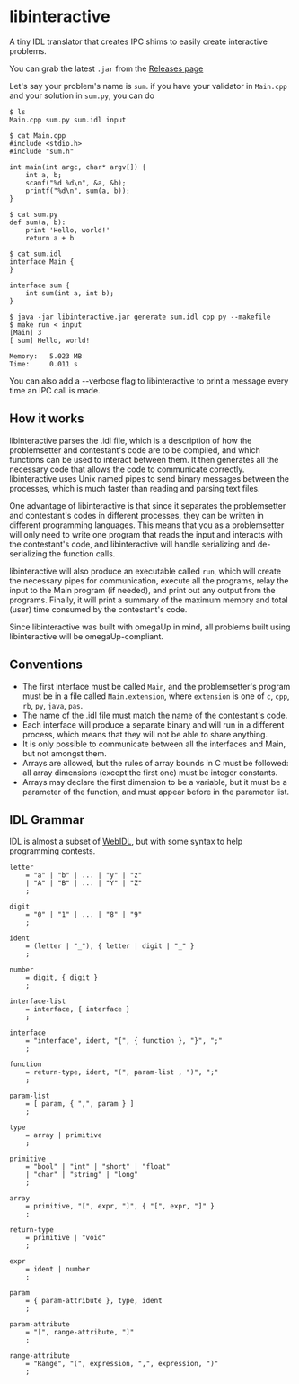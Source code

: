 libinteractive
==============

A tiny IDL translator that creates IPC shims to easily create interactive problems.

You can grab the latest `.jar` from the [Releases page](https://github.com/omegaup/libinteractive/releases)

Let's say your problem's name is `sum`. if you have your validator in `Main.cpp` and your solution in `sum.py`, you can do

``` console
$ ls
Main.cpp sum.py sum.idl input

$ cat Main.cpp
#include <stdio.h>
#include "sum.h"

int main(int argc, char* argv[]) {
    int a, b;
    scanf("%d %d\n", &a, &b);
    printf("%d\n", sum(a, b));
}

$ cat sum.py
def sum(a, b):
    print 'Hello, world!'
    return a + b
    
$ cat sum.idl
interface Main {
}

interface sum {
    int sum(int a, int b);
}

$ java -jar libinteractive.jar generate sum.idl cpp py --makefile
$ make run < input
[Main] 3
[ sum] Hello, world!

Memory:   5.023 MB
Time:     0.011 s
```

You can also add a --verbose flag to libinteractive to print a message every time an IPC call is made.

How it works
------------

libinteractive parses the .idl file, which is a description of how the problemsetter and contestant's code
are to be compiled, and which functions can be used to interact between them. It then generates all the
necessary code that allows the code to communicate correctly. libinteractive uses Unix named pipes to
send binary messages between the processes, which is much faster than reading and parsing text files.

One advantage of libinteractive is that since it separates the problemsetter and contestant's codes in
different processes, they can be written in different programming languages. This means that you as a
problemsetter will only need to write one program that reads the input and interacts with the contestant's
code, and libinteractive will handle serializing and de-serializing the function calls.

libinteractive will also produce an executable called `run`, which will create the necessary pipes for
communication, execute all the programs, relay the input to the Main program (if needed), and print out
any output from the programs. Finally, it will print a summary of the maximum memory and total (user) time
consumed by the contestant's code.

Since libinteractive was built with omegaUp in mind, all problems built using libinteractive will
be omegaUp-compliant.

## Conventions

* The first interface must be called `Main`, and the problemsetter's program must be in a file called
  `Main.extension`, where `extension` is one of `c`, `cpp`, `rb`, `py`, `java`, `pas`.
* The name of the .idl file must match the name of the contestant's code.
* Each interface will produce a separate binary and will run in a different process, which means that
  they will not be able to share anything.
* It is only possible to communicate between all the interfaces and Main, but not amongst them.
* Arrays are allowed, but the rules of array bounds in C must be followed: all array dimensions (except
  the first one) must be integer constants.
* Arrays may declare the first dimension to be a variable, but it must be a parameter of the function,
  and must appear before in the parameter list.

## IDL Grammar

IDL is almost a subset of [WebIDL](http://www.w3.org/TR/2012/WD-WebIDL-20120207/), but with some
syntax to help programming contests.

    letter
        = "a" | "b" | ... | "y" | "z"
        | "A" | "B" | ... | "Y" | "Z"
        ;
    
    digit
        = "0" | "1" | ... | "8" | "9"
        ;
    
    ident
        = (letter | "_"), { letter | digit | "_" }
        ;
    
    number
        = digit, { digit }
        ;

    interface-list
        = interface, { interface }
        ;
    
    interface
        = "interface", ident, "{", { function }, "}", ";"
        ;
    
    function
        = return-type, ident, "(", param-list , ")", ";"
        ;
    
    param-list
        = [ param, { ",", param } ]
        ;
    
    type
        = array | primitive
        ;
    
    primitive
        = "bool" | "int" | "short" | "float"
        | "char" | "string" | "long"
        ;
    
    array
        = primitive, "[", expr, "]", { "[", expr, "]" }
        ;
    
    return-type
        = primitive | "void"
        ;
    
    expr
        = ident | number
        ;
    
    param
        = { param-attribute }, type, ident
        ;
    
    param-attribute
        = "[", range-attribute, "]"
        ;
    
    range-attribute
        = "Range", "(", expression, ",", expression, ")"
        ;
